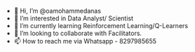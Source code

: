 - 👋 Hi, I’m @oamohammedanas
- 👀 I’m interested in Data Analyst/ Scientist
- 🌱 I’m currently learning Reinforcement Learning/Q-Learners
- 💞️ I’m looking to collaborate with Facilitators.
- 📫 How to reach me via Whatsapp - 8297985655


<!---
oamohammedanas/oamohammedanas is a ✨ special ✨ repository because its `README.md` (this file) appears on your GitHub profile.
You can click the Preview link to take a look at your changes.
--->
